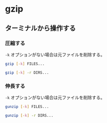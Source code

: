 # gzip

## ターミナルから操作する

### 圧縮する

`-k` オプションがない場合は元ファイルを削除する。

```sh
gzip [-k] FILES...

gzip [-k] -r DIRS...
```

### 伸長する

`-k` オプションがない場合は元ファイルを削除する。

```sh
gunzip [-k] FILES...

gunzip [-k] -r DIRS...
```

